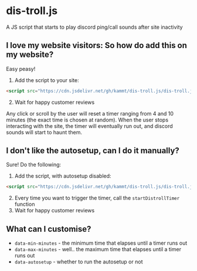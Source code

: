 # dis-troll.js
A JS script that starts to play discord ping/call sounds after site inactivity

## I love my website visitors: So how do add this on my website?
Easy peasy! 
1. Add the script to your site:
```html
<script src="https://cdn.jsdelivr.net/gh/kammt/dis-troll.js/dis-troll.js"></script>
```
2. Wait for happy customer reviews

Any click or scroll by the user will reset a timer ranging from 4 and 10 minutes (the exact time is chosen at random).
When the user stops interacting with the site, the timer will eventually run out, and discord sounds will start to haunt them.

## I don't like the autosetup, can I do it manually?
Sure! Do the following:
1. Add the script, with autosetup disabled:
```html
<script src="https://cdn.jsdelivr.net/gh/kammt/dis-troll.js/dis-troll.js" data-autosetup="false"></script>
```
2. Every time you want to trigger the timer, call the `startDistrollTimer` function
3. Wait for happy customer reviews

## What can I customise?
- `data-min-minutes` - the minimum time that elapses until a timer runs out
- `data-max-minutes` - well.. the maximum time that elapses until a timer runs out
- `data-autosetup` - whether to run the autosetup or not
